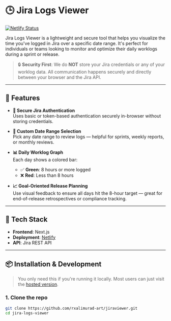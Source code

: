 # 🕒 Jira Logs Viewer

[![Netlify Status](https://api.netlify.com/api/v1/badges/c50c0ff2-e543-4c0a-b587-8fad85cc3f18/deploy-status)](https://app.netlify.com/projects/jiralogsviewer/deploys)

Jira Logs Viewer is a lightweight and secure tool that helps you visualize the time you've logged in Jira over a specific date range. It's perfect for individuals or teams looking to monitor and optimize their daily worklogs during a sprint or release.

> 🔒 **Security First**: We do **NOT** store your Jira credentials or any of your worklog data. All communication happens securely and directly between your browser and the Jira API.

---

## 🚀 Features

- **🔐 Secure Jira Authentication**  
  Uses basic or token-based authentication securely in-browser without storing credentials.

- **📅 Custom Date Range Selection**  
  Pick any date range to review logs — helpful for sprints, weekly reports, or monthly reviews.

- **📊 Daily Worklog Graph**  
  Each day shows a colored bar:
  - ✅ **Green**: 8 hours or more logged
  - ❌ **Red**: Less than 8 hours

- **📈 Goal-Oriented Release Planning**  
  Use visual feedback to ensure all days hit the 8-hour target — great for end-of-release retrospectives or compliance tracking.

---

## 🧰 Tech Stack

- **Frontend**: Next.js
- **Deployment**: [Netlify](https://www.netlify.com/)
- **API**: Jira REST API

---

## 📦 Installation & Development

> You only need this if you're running it locally. Most users can just visit the [hosted version](https://jiralogsviewer.netlify.app).

### 1. Clone the repo

```bash
git clone https://github.com/rxalimurad-art/jiraviewer.git
cd jira-logs-viewer
